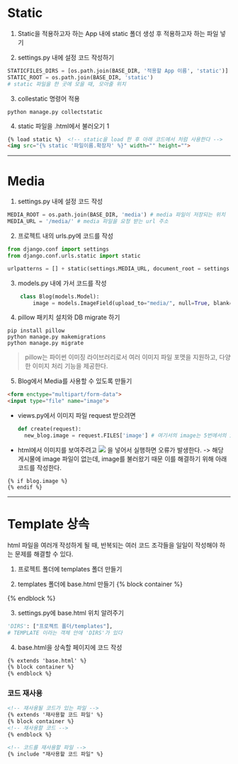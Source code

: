 # Static

1. Static을 적용하고자 하는 App 내에 static 폴더 생성 후 적용하고자 하는 파일 넣기
   
2. settings.py 내에 설정 코드 작성하기
```python
STATICFILES_DIRS = [os.path.join(BASE_DIR, '적용할 App 이름', 'static')] # static 파일이 있는 경로를 작성
STATIC_ROOT = os.path.join(BASE_DIR, 'static') 
# static 파일을 한 곳에 모을 때, 모아줄 위치
```

3. collestatic 명령어 적용
```
python manage.py collectstatic
```

4. static 파일을 .html에서 불러오기 1
```html
{% load static %}  <!-- static을 load 한 후 아래 코드에서 처럼 사용한다 -->
<img src="{% static '파일이름.확장자' %}" width="" height="">
```
--- 

# Media

1. settings.py 내에 설정 코드 작성
```python
MEDIA_ROOT = os.path.join(BASE_DIR, 'media') # media 파일이 저장되는 위치
MEDIA_URL = '/media/' # media 파일을 요청 받는 url 주소
```

2. 프로젝트 내의 urls.py에 코드를 작성
```python
from django.conf import settings
from django.conf.urls.static import static

urlpatterns = [] + static(settings.MEDIA_URL, document_root = settings.MEDIA_ROOT)
```

3. models.py 내에 가서 코드를 작성
```python
    class Blog(models.Model):
        image = models.ImageField(upload_to="media/", null=True, blank=True)
```

4. pillow 패키치 설치와 DB migrate 하기
```
pip install pillow
python manage.py makemigrations
python manage.py migrate
```
> pillow는 파이썬 이미징 라이브러리로서 여러 이미지 파일 포맷을 지원하고, 다양한 이미지 처리 기능을 제공한다. 

5. Blog에서 Media를 사용할 수 있도록 만들기
```html
<form enctype="multipart/form-data">
<input type="file" name="image">
```

- views.py에서 이미지 파일 request 받으려면
  ```python
  def create(request):
    new_blog.image = request.FILES['image'] # 여기서의 image는 5번에서의 input 태그에 있는 name 속성에 설정된 "image"를 의미한다
  ```

- html에서 이미지를 보여주려고 <img src = "{{blog.image.url"> 을 넣어서 실행하면 오류가 발생한다. -> 해당 게시물에 image 파일이 없는데, image를 불러왔기 때문 이를 해결하기 위해 아래 코드를 작성한다.

```
{% if blog.image %}
{% endif %}
```

--- 

# Template 상속

html 파일을 여러개 작성하게 될 때, 반복되는 여러 코드 조각들을 일일이 작성해야 하는 문제를 해결할 수 있다.

1. 프로젝트 폴더에 templates 폴더 만들기
   
2. templates 폴더에 base.html 만들기
{% block container %}
<!-- base.html를 상속할 템플릿에서 구현할 영역 -->
{% endblock %}

3. settings.py에 base.html 위치 알려주기
```python
'DIRS': ["프로젝트 폴더/templates"],
# TEMPLATE 이라는 객체 안에 'DIRS'가 있다
```
4. base.html을 상속할 페이지에 코드 작성
```html
{% extends 'base.html' %}
{% block container %}
{% endblock %}
```

### 코드 재사용

```html
<!-- 재사용될 코드가 있는 파일 -->
{% extends '재사용할 코드 파일' %}
{% block container %}
<!-- 재사용할 코드 -->
{% endblock %}
```

```html
<!-- 코드를 재사용할 파일 -->
{% include "재사용할 코드 파일" %}
```

